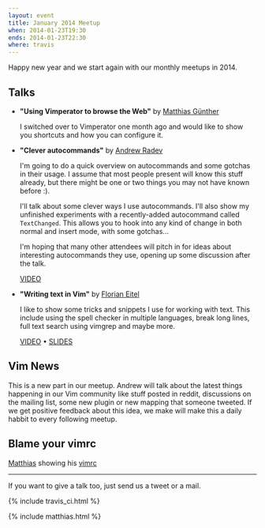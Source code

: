 ```yaml
---
layout: event
title: January 2014 Meetup
when: 2014-01-23T19:30
ends: 2014-01-23T22:30
where: travis
---
```

Happy new year and we start again with our monthly meetups in 2014.

## Talks


* **"Using Vimperator to browse the Web"** by [Matthias Günther](https://twitter.com/wikimatze)

    I switched over to Vimperator one month ago and would like to show you shortcuts and how you can configure it.
* **"Clever autocommands"** by [Andrew Radev](https://twitter.com/andrewradev)

    I'm going to do a quick overview on autocommands and some gotchas in their usage. I assume that most people present will know this stuff already, but there might be one or two things you may not have known before :).

    I'll talk about some clever ways I use autocommands. I'll also show my unfinished experiments with a recently-added autocommand called `TextChanged`. This allows you to hook into any kind of change in both normal and insert mode, with some gotchas...

    I'm hoping that many other attendees will pitch in for ideas about interesting autocommands they use, opening up some discussion after the talk.

    [VIDEO](http://vimeo.com/85031784)
* **"Writing text in Vim"** by [Florian Eitel](http://feitel.indeedgeek.de/)

    I like to show some tricks and snippets I use for working with text. This include using the spell checker in multiple languages, break long lines, full text search using vimgrep and maybe more.

    [VIDEO](http://vimeo.com/85034312) • [SLIDES](/data/vimberlin-2014-01_vim_writing.html)


## Vim News

This is a new part in our meetup. Andrew will talk about the latest things happening in our Vim community like stuff posted in reddit, discussions on the mailing list, some new plugin or new mapping that someone tweeted. If we get positive feedback about this idea, we make will make this a daily habbit to every following meetup.

## Blame your vimrc

[Matthias](https://twitter.com/der_kronn) showing his [vimrc](https://github.com/kronn/dotfiles/blob/master/.vimrc)


----

If you want to give a talk too, just send us a tweet or a mail.

{% include travis_ci.html %}

{% include matthias.html %}

